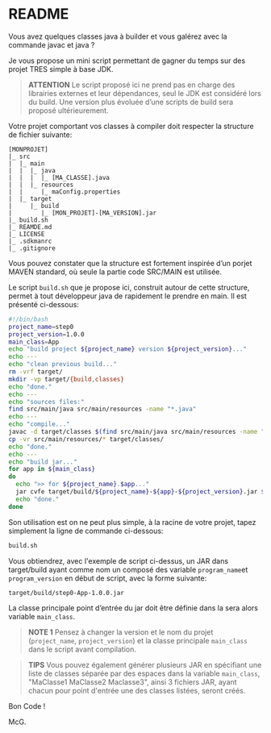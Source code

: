 # README


Vous avez quelques classes java à builder et vous galérez avec la commande javac et java ?

Je vous propose un mini script permettant de gagner du temps sur des projet TRES simple à base JDK.

>**ATTENTION** Le script proposé ici ne prend pas en charge des librairies externes et leur dépendances, seul le JDK est considéré lors du build. Une version plus évoluée d’une scripts de build sera proposé ultérieurement.

Votre projet comportant vos classes à compiler doit respecter la structure de fichier suivante:
```text
[MONPROJET]
|_ src
|  |_ main
|  |  |_ java
|  |  |  |_ [MA_CLASSE].java
|  |  |_ resources
|  |     |_ maConfig.properties
|  |_ target
|     |_ build
|        |_ [MON_PROJET]-[MA_VERSION].jar
|_ build.sh
|_ REAMDE.md
|_ LICENSE
|_ .sdkmanrc
|_ .gitignore
```

Vous pouvez constater que la structure est fortement inspirée d’un porjet MAVEN standard, où seule la partie code SRC/MAIN est utilisée.

Le script `build.sh` que je propose ici, construit autour de cette structure, permet à tout développeur java de rapidement le prendre en main. Il est présenté ci-dessous:

```bash
#!/bin/bash
project_name=step0
project_version=1.0.0
main_class=App
echo "build project ${project_name} version ${project_version}..."
echo ---
echo "clean previous build..."
rm -vrf target/
mkdir -vp target/{build,classes}
echo "done."
echo ---
echo "sources files:"
find src/main/java src/main/resources -name "*.java"
echo ---
echo "compile..."
javac -d target/classes $(find src/main/java src/main/resources -name "*.java")
cp -vr src/main/resources/* target/classes/
echo "done."
echo ---
echo "build jar..."
for app in ${main_class}
do
  echo ">> for ${project_name}.$app..."
  jar cvfe target/build/${project_name}-${app}-${project_version}.jar $app -C target/classes .
  echo "done."
done
```

Son utilisation est on ne peut plus simple, à la racine de votre projet, tapez simplement la ligne de commande ci-dessous:

```bash
build.sh
```

Vous obtiendrez, avec l'exemple de script ci-dessus, un JAR dans target/build ayant comme nom un composé des variable `program_name`et `program_version` en début de script, avec la forme suivante:

```bash
target/build/step0-App-1.0.0.jar
```

La classe principale point d’entrée du jar doit être définie dans la sera alors variable `main_class`.

>**NOTE 1** Pensez à changer la version et le nom du projet (`project_name`, `project_version`) et la  classe principale `main_class` dans le script avant compilation.

>**TIPS** Vous pouvez également générer plusieurs JAR en spécifiant une liste de classes séparée par des espaces dans la variable `main_class`, "MaClasse1 MaClasse2 Maclasse3", ainsi 3 fichiers JAR, ayant chacun pour point d'entrée une des classes listées, seront créés.

Bon Code !

McG.

